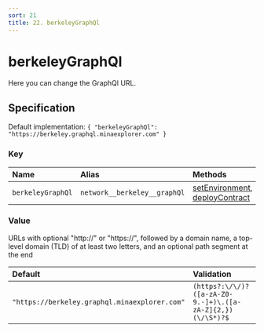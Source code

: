 ```yaml
---
sort: 21
title: 22. berkeleyGraphQl
---
```


# berkeleyGraphQl

Here you can change the GraphQl URL.


## Specification

Default implementation: ```{ "berkeleyGraphQl": "https://berkeley.graphql.minaexplorer.com" }```

### Key

| **Name** | **Alias** | **Methods** | **Category** |  
|:--|:--|:--|:--|
| ```berkeleyGraphQl``` | ```network__berkeley__graphQl``` | [setEnvironment](../methods/setEnvironment.html#options), [deployContract](../methods/deployContract.html#options) | [Network](../options/#network) |

### Value

URLs with optional "http://" or "https://", followed by a domain name, a top-level domain (TLD) of at least two letters, and an optional path segment at the end

| **Default** | **Validation** | **Type** |
|:--|:--|:--|
| ```"https://berkeley.graphql.minaexplorer.com"``` | ```(https?:\/\/)?([a-zA-Z0-9.-]+)\.([a-zA-Z]{2,})(\/\S*)?$``` | ```string``` |

